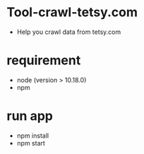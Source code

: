 # Tool-crawl-tetsy.com
- Help you crawl data from tetsy.com

# requirement
- node (version > 10.18.0)
- npm

# run app
- npm install
- npm start